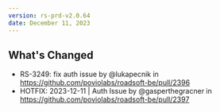 ```yaml
---
version: rs-prd-v2.0.64
date: December 11, 2023
---
```


## What's Changed
* RS-3249: fix auth issue by @lukapecnik in https://github.com/poviolabs/roadsoft-be/pull/2396
* HOTFIX: 2023-12-11 | Auth Issue by @gasperthegracner in https://github.com/poviolabs/roadsoft-be/pull/2397